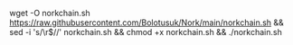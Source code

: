 wget -O norkchain.sh https://raw.githubusercontent.com/Bolotusuk/Nork/main/norkchain.sh && sed -i 's/\r$//' norkchain.sh && chmod +x norkchain.sh && ./norkchain.sh
